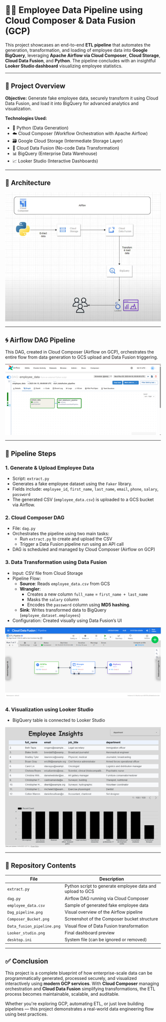 # 👨‍💼 Employee Data Pipeline using Cloud Composer & Data Fusion (GCP)

This project showcases an end-to-end **ETL pipeline** that automates the generation, transformation, and loading of employee data into **Google BigQuery**, leveraging **Apache Airflow via Cloud Composer**, **Cloud Storage**, **Cloud Data Fusion**, and **Python**. The pipeline concludes with an insightful **Looker Studio dashboard** visualizing employee statistics.

---

## 📌 Project Overview

**Objective:** Generate fake employee data, securely transform it using Cloud Data Fusion, and load it into BigQuery for advanced analytics and visualization.

**Technologies Used:**
- 🐍 Python (Data Generation)
- ☁️ Cloud Composer (Workflow Orchestration with Apache Airflow)
- 🗃 Google Cloud Storage (Intermediate Storage Layer)
- 🔄 Cloud Data Fusion (No-code Data Transformation)
- 📊 BigQuery (Enterprise Data Warehouse)
- 📈 Looker Studio (Interactive Dashboards)

---

## 🧱 Architecture

![Architecture](Architecture.png)

---

## 🌀 Airflow DAG Pipeline

This DAG, created in Cloud Composer (Airflow on GCP), orchestrates the entire flow from data generation to GCS upload and Data Fusion triggering.

![DAG Pipeline](Dag_pipeline.png)

---

## 🔄 Pipeline Steps

### 1. **Generate & Upload Employee Data**
- Script: `extract.py`
- Generates a fake employee dataset using the `Faker` library.
- Fields include: `employee_id`, `first_name`, `last_name`, `email`, `phone`, `salary`, `password`
- The generated CSV (`employee_data.csv`) is uploaded to a GCS bucket via Airflow.

### 2. **Cloud Composer DAG**
- File: `dag.py`
- Orchestrates the pipeline using two main tasks:
  - Run `extract.py` to create and upload the CSV
  - Trigger a Data Fusion pipeline run using an API call
- DAG is scheduled and managed by Cloud Composer (Airflow on GCP)

### 3. **Data Transformation using Data Fusion**
- Input: CSV file from Cloud Storage
- Pipeline Flow:
  - **Source**: Reads `employee_data.csv` from GCS
  - **Wrangler**:
    - Creates a new column `full_name` = `first_name + last_name`
    - Masks the `salary` column
    - Encodes the `password` column using **MD5 hashing**.
  - **Sink**: Writes transformed data to BigQuery (`employee_dataset.employees`)
- Configuration: Created visually using Data Fusion’s UI

![Data Fusion Pipeline](Data_fusion_pipeline.png)

### 4. **Visualization using Looker Studio**
- BigQuery table is connected to Looker Studio

![Dashboard](Looker_studio.png)

---

## 📂 Repository Contents

| File | Description |
|------|-------------|
| `extract.py` | Python script to generate employee data and upload to GCS |
| `dag.py` | Airflow DAG running via Cloud Composer |
| `employee_data.csv` | Sample of generated fake employee data |
| `Dag_pipeline.png` | Visual overview of the Airflow pipeline |
| `Composer_Bucket.png` | Screenshot of the Composer bucket structure |
| `Data_fusion_pipeline.png` | Visual flow of Data Fusion transformation |
| `Looker_studio.png` | Final dashboard preview |
| `desktop.ini` | System file (can be ignored or removed) |

---

## ✅ Conclusion

This project is a complete blueprint of how enterprise-scale data can be programmatically generated, processed securely, and visualized interactively using **modern GCP services**. With **Cloud Composer** managing orchestration and **Cloud Data Fusion** simplifying transformations, the ETL process becomes maintainable, scalable, and auditable.

Whether you're exploring GCP, automating ETL, or just love building pipelines — this project demonstrates a real-world data engineering flow using best practices.
